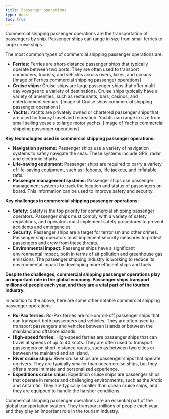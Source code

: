```yaml
---
title: Passenger operations
type: docs
toc: true
---
```


Commercial shipping passenger operations are the transportation of passengers by ship. Passenger ships can range in size from small ferries to large cruise ships.

The most common types of commercial shipping passenger operations are:

* **Ferries:** Ferries are short-distance passenger ships that typically operate between two ports. They are often used to transport commuters, tourists, and vehicles across rivers, lakes, and oceans.
[Image of Ferries commercial shipping passenger operations]
* **Cruise ships:** Cruise ships are large passenger ships that offer multi-day voyages to a variety of destinations. Cruise ships typically have a variety of amenities, such as restaurants, bars, casinos, and entertainment venues.
[Image of Cruise ships commercial shipping passenger operations]
* **Yachts:** Yachts are privately owned or chartered passenger ships that are used for luxury travel and recreation. Yachts can range in size from small sailing vessels to large motor yachts.
[Image of Yachts commercial shipping passenger operations]

**Key technologies used in commercial shipping passenger operations:**

* **Navigation systems:** Passenger ships use a variety of navigation systems to safely navigate the seas. These systems include GPS, radar, and electronic charts.
* **Life-saving equipment:** Passenger ships are required to carry a variety of life-saving equipment, such as lifeboats, life jackets, and inflatable rafts.
* **Passenger management systems:** Passenger ships use passenger management systems to track the location and status of passengers on board. This information can be used to improve safety and security.

**Key challenges in commercial shipping passenger operations:**

* **Safety:** Safety is the top priority for commercial shipping passenger operators. Passenger ships must comply with a variety of safety regulations, and operators must implement safety procedures to prevent accidents and emergencies.
* **Security:** Passenger ships are a target for terrorism and other crimes. Passenger ship operators must implement security measures to protect passengers and crew from these threats.
* **Environmental impact:** Passenger ships have a significant environmental impact, both in terms of air pollution and greenhouse gas emissions. The passenger shipping industry is working to reduce its environmental impact by developing more efficient ships and fuels.

**Despite the challenges, commercial shipping passenger operations play an important role in the global economy. Passenger ships transport millions of people each year, and they are a vital part of the tourism industry.**

In addition to the above, here are some other notable commercial shipping passenger operations:

* **Ro-Pax ferries:** Ro-Pax ferries are roll-on/roll-off passenger ships that can transport both passengers and vehicles. They are often used to transport passengers and vehicles between islands or between the mainland and offshore islands.
* **High-speed ferries:** High-speed ferries are passenger ships that can travel at speeds of up to 40 knots. They are often used to transport passengers on short-distance routes, such as between two cities or between the mainland and an island.
* **River cruise ships:** River cruise ships are passenger ships that operate on rivers. They are typically smaller than ocean cruise ships, but they offer a more intimate and personalized experience.
* **Expeditions cruise ships:** Expedition cruise ships are passenger ships that operate in remote and challenging environments, such as the Arctic and Antarctic. They are typically smaller than ocean cruise ships, and they are equipped to handle the harsher conditions.

Commercial shipping passenger operations are an essential part of the global transportation system. They transport millions of people each year, and they play an important role in the tourism industry.
